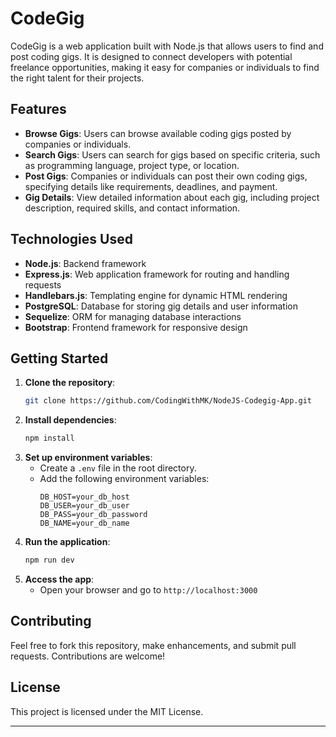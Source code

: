 # CodeGig

CodeGig is a web application built with Node.js that allows users to find and post coding gigs. It is designed to connect developers with potential freelance opportunities, making it easy for companies or individuals to find the right talent for their projects.

## Features

- **Browse Gigs**: Users can browse available coding gigs posted by companies or individuals.
- **Search Gigs**: Users can search for gigs based on specific criteria, such as programming language, project type, or location.
- **Post Gigs**: Companies or individuals can post their own coding gigs, specifying details like requirements, deadlines, and payment.
- **Gig Details**: View detailed information about each gig, including project description, required skills, and contact information.

## Technologies Used

- **Node.js**: Backend framework
- **Express.js**: Web application framework for routing and handling requests
- **Handlebars.js**: Templating engine for dynamic HTML rendering
- **PostgreSQL**: Database for storing gig details and user information
- **Sequelize**: ORM for managing database interactions
- **Bootstrap**: Frontend framework for responsive design

## Getting Started

1. **Clone the repository**:
   ```bash
   git clone https://github.com/CodingWithMK/NodeJS-Codegig-App.git
   ```
2. **Install dependencies**:
   ```bash
   npm install
   ```
3. **Set up environment variables**:
   - Create a `.env` file in the root directory.
   - Add the following environment variables:
     ```env
     DB_HOST=your_db_host
     DB_USER=your_db_user
     DB_PASS=your_db_password
     DB_NAME=your_db_name
     ```
4. **Run the application**:
   ```bash
   npm run dev
   ```
5. **Access the app**:
   - Open your browser and go to `http://localhost:3000`

## Contributing

Feel free to fork this repository, make enhancements, and submit pull requests. Contributions are welcome!

## License

This project is licensed under the MIT License.

---
